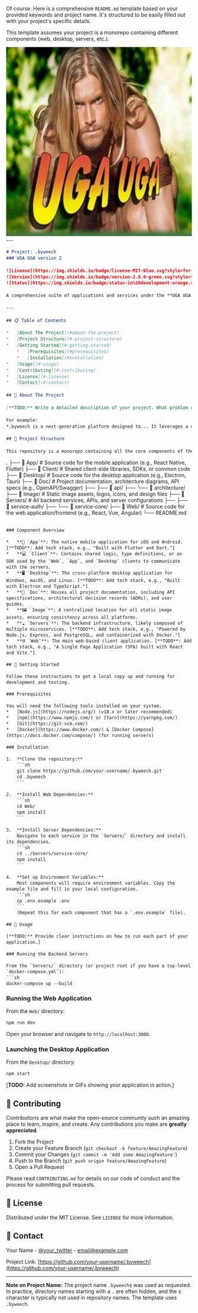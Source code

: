 Of course. Here is a comprehensive `README.md` template based on your provided keywords and project name. It's structured to be easily filled out with your project's specific details.

This template assumes your project is a monorepo containing different components (web, desktop, servers, etc.).

<img src="../image/logon.webp" width="812" height="512">
---

```markdown
# Project: .byweech
### UGA UGA version 2

![License](https://img.shields.io/badge/license-MIT-blue.svg?style=for-the-badge)
![Version](https://img.shields.io/badge/version-2.0.0-green.svg?style=for-the-badge)
![Status](https://img.shields.io/badge/status-in%20development-orange.svg?style=for-the-badge)

A comprehensive suite of applications and services under the **UGA UGA v2** umbrella. This project encompasses web, desktop, and mobile clients, supported by a robust server-side infrastructure.

---

## 📋 Table of Contents

*   [About The Project](#about-the-project)
*   [Project Structure](#-project-structure)
*   [Getting Started](#-getting-started)
    *   [Prerequisites](#prerequisites)
    *   [Installation](#installation)
*   [Usage](#-usage)
*   [Contributing](#-contributing)
*   [License](#-license)
*   [Contact](#-contact)

## 🌟 About The Project

[**TODO:** Write a detailed description of your project. What problem does it solve? Who is the target audience? What are the key features and technologies used?]

For example:
*.byweech is a next-generation platform designed to... It leverages a microservices architecture to provide a seamless experience across its Web, Desktop, and App clients.*

## 📁 Project Structure

This repository is a monorepo containing all the core components of the `.byweech` project.

```
.
├── 📁 App/          # Source code for the mobile application (e.g., React Native, Flutter)
├── 📁 Client/       # Shared client-side libraries, SDKs, or common code
├── 📁 Desktop/      # Source code for the desktop application (e.g., Electron, Tauri)
├── 📁 Doc/          # Project documentation, architecture diagrams, API specs (e.g., OpenAPI/Swagger)
├── ├── 📄 api/
├── └── 📄 architecture/
├── 📁 Image/        # Static image assets, logos, icons, and design files
├── 📁 Servers/      # All backend services, APIs, and server configurations
├── ├── 📁 service-auth/
├── └── 📁 service-core/
├── 📁 Web/          # Source code for the web application/frontend (e.g., React, Vue, Angular)
└── README.md
```

### Component Overview

*   **📱 `App`**: The native mobile application for iOS and Android. [**TODO**: Add tech stack, e.g., "Built with Flutter and Dart."]
*   **💻 `Client`**: Contains shared logic, type definitions, or an SDK used by the `Web`, `App`, and `Desktop` clients to communicate with the servers.
*   **🖥️ `Desktop`**: The cross-platform desktop application for Windows, macOS, and Linux. [**TODO**: Add tech stack, e.g., "Built with Electron and TypeScript."]
*   **📄 `Doc`**: Houses all project documentation, including API specifications, architectural decision records (ADRs), and user guides.
*   **🖼️ `Image`**: A centralized location for all static image assets, ensuring consistency across all platforms.
*   **☁️ `Servers`**: The backend infrastructure, likely composed of multiple microservices. [**TODO**: Add tech stack, e.g., "Powered by Node.js, Express, and PostgreSQL, and containerized with Docker."]
*   **🌐 `Web`**: The main web-based client application. [**TODO**: Add tech stack, e.g., "A Single Page Application (SPA) built with React and Vite."]

## 🚀 Getting Started

Follow these instructions to get a local copy up and running for development and testing.

### Prerequisites

You will need the following tools installed on your system.
*   [Node.js](https://nodejs.org/) (v18.x or later recommended)
*   [npm](https://www.npmjs.com/) or [Yarn](https://yarnpkg.com/)
*   [Git](https://git-scm.com/)
*   [Docker](https://www.docker.com/) & [Docker Compose](https://docs.docker.com/compose/) (for running servers)

### Installation

1.  **Clone the repository:**
    ```sh
    git clone https://github.com/your-username/.byweech.git
    cd .byweech
    ```

2.  **Install Web Dependencies:**
    ```sh
    cd Web/
    npm install
    ```

3.  **Install Server Dependencies:**
    Navigate to each service in the `Servers/` directory and install its dependencies.
    ```sh
    cd ../Servers/service-core/
    npm install
    ```

4.  **Set up Environment Variables:**
    Most components will require environment variables. Copy the example file and fill in your local configuration.
    ```sh
    cp .env.example .env
    ```
    (Repeat this for each component that has a `.env.example` file).

## 🏃 Usage

[**TODO:** Provide clear instructions on how to run each part of your application.]

### Running the Backend Servers

From the `Servers/` directory (or project root if you have a top-level `docker-compose.yml`):
```sh
docker-compose up --build
```

### Running the Web Application

From the `Web/` directory:
```sh
npm run dev
```
Open your browser and navigate to `http://localhost:3000`.

### Launching the Desktop Application

From the `Desktop/` directory:
```sh
npm start
```

[**TODO:** Add screenshots or GIFs showing your application in action.]

## 🤝 Contributing

Contributions are what make the open-source community such an amazing place to learn, inspire, and create. Any contributions you make are **greatly appreciated**.

1.  Fork the Project
2.  Create your Feature Branch (`git checkout -b feature/AmazingFeature`)
3.  Commit your Changes (`git commit -m 'Add some AmazingFeature'`)
4.  Push to the Branch (`git push origin feature/AmazingFeature`)
5.  Open a Pull Request

Please read `CONTRIBUTING.md` for details on our code of conduct and the process for submitting pull requests.

## 📜 License

Distributed under the MIT License. See `LICENSE` for more information.

## 📧 Contact

Your Name - [@your_twitter](https://twitter.com/your_twitter) - email@example.com

Project Link: [https://github.com/your-username/.byweech](https://github.com/your-username/.byweech)

---

**Note on Project Name:** The project name `.byweech$` was used as requested. In practice, directory names starting with a `.` are often hidden, and the `$` character is typically not used in repository names. The template uses `.byweech`.
```